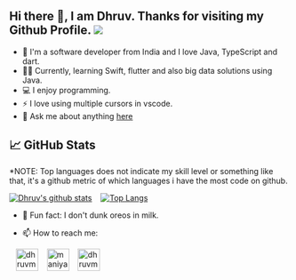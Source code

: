 ## Hi there 👋, I am Dhruv. Thanks for visiting my Github Profile. <a href="https://hits.seeyoufarm.com"><img src="https://hits.seeyoufarm.com/api/count/incr/badge.svg?url=https%3A%2F%2Fgithub.com%2Fiamdhrv&count_bg=%2379C83D&title_bg=%23555555&icon=github.svg&icon_color=%23CBC5C5&title=hits&edge_flat=false"/></a>

- 🔭 I'm a software developer from India and I love Java, TypeScript and dart.
- 🧑‍💻 Currently, learning Swift, flutter and also big data solutions using Java.
- 💻 I enjoy programming.
- ⚡ I love using multiple cursors in vscode.
- 💬 Ask me about anything [here](https://github.com/iamdhrv/iamdhrv/issues)

## &#x1f4c8; GitHub Stats
*NOTE: Top languages does not indicate my skill level or something like that, it's a github metric of which languages i have the most code on github.

[![Dhruv's github stats](https://github-readme-stats.vercel.app/api?username=iamdhrv&count_private=true&show_icons=true&theme=radical&hide=issues)](https://github.com/iamdhrv/github-readme-stats) &nbsp;&nbsp; [![Top Langs](https://github-readme-stats.vercel.app/api/top-langs/?username=iamdhrv&theme=radical&layout=compact)](https://github.com/iamdhrv/github-readme-stats)



- 🌚 Fun fact: I don't dunk oreos in milk.

- 📫 How to reach me:

&nbsp;&nbsp;&nbsp;<a href="https://linkedin.com/in/dhruv-maniya-0b7274121" target="_blank"><img align="center" src="https://cdn.jsdelivr.net/npm/simple-icons@3.0.1/icons/linkedin.svg" alt="dhruvmaniya" height="40" width="40" /></a> &nbsp;&nbsp;
<a href="https://twitter.com/Dhruvmaniya2649" target="_blank"><img align="center" src="https://cdn.jsdelivr.net/npm/simple-icons@3.0.1/icons/twitter.svg" alt="maniya_dhruv" height="40" width="40" /></a> &nbsp;&nbsp;
<a href="mailto:dhruvmaniyaa@gmail.com" target="_blank"><img align="center" src="https://cdn.jsdelivr.net/npm/simple-icons@3.0.1/icons/gmail.svg" alt="dhruvmaniyaa" height="40" width="40" /></a>
